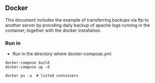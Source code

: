 ## Docker

This document includes the example of transferring backups via ftp to another 
server by providing daily backup of apache logs running in the container, 
together with the docker installation.

### Run in

- Run in the directory where docker-compose.yml

```
docker-compose build 
docker-compose up -d

docker ps -a  # listed containers

```
